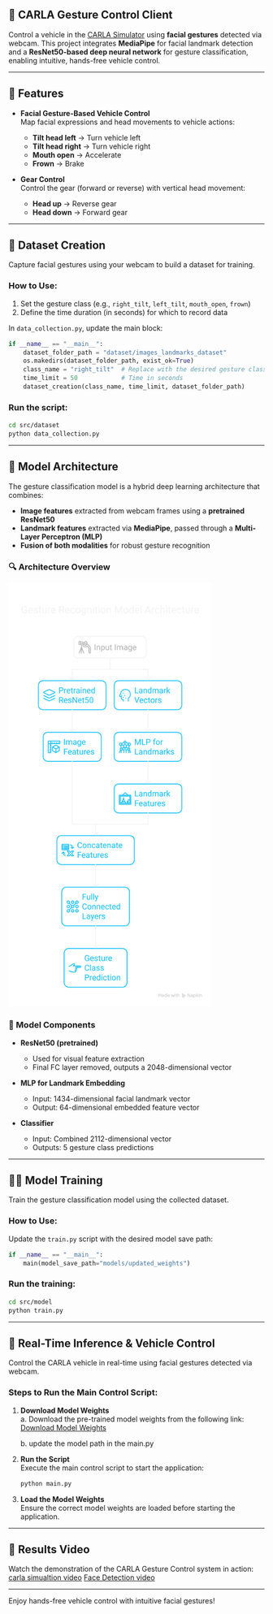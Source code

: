 ## 🚗 CARLA Gesture Control Client

Control a vehicle in the [CARLA Simulator](https://carla.org/) using **facial gestures** detected via webcam. This project integrates **MediaPipe** for facial landmark detection and a **ResNet50-based deep neural network** for gesture classification, enabling intuitive, hands-free vehicle control.

---

## 🧠 Features

- **Facial Gesture-Based Vehicle Control**  
  Map facial expressions and head movements to vehicle actions:
  - **Tilt head left** → Turn vehicle left  
  - **Tilt head right** → Turn vehicle right  
  - **Mouth open** → Accelerate  
  - **Frown** → Brake  

- **Gear Control**  
  Control the gear (forward or reverse) with vertical head movement:
  - **Head up** → Reverse gear  
  - **Head down** → Forward gear  

---

## 📸 Dataset Creation

Capture facial gestures using your webcam to build a dataset for training.

### How to Use:

1. Set the gesture class (e.g., `right_tilt`, `left_tilt`, `mouth_open`, `frown`)  
2. Define the time duration (in seconds) for which to record data  

In `data_collection.py`, update the main block:

```python
if __name__ == "__main__":
    dataset_folder_path = "dataset/images_landmarks_dataset"
    os.makedirs(dataset_folder_path, exist_ok=True)
    class_name = "right_tilt"  # Replace with the desired gesture class
    time_limit = 50            # Time in seconds
    dataset_creation(class_name, time_limit, dataset_folder_path)
```

### Run the script:

```bash
cd src/dataset
python data_collection.py
```

---

## 🧱 Model Architecture

The gesture classification model is a hybrid deep learning architecture that combines:

- **Image features** extracted from webcam frames using a **pretrained ResNet50**
- **Landmark features** extracted via **MediaPipe**, passed through a **Multi-Layer Perceptron (MLP)**
- **Fusion of both modalities** for robust gesture recognition

### 🔍 Architecture Overview

<img src="readme_images/architecture.png" alt="Gesture Recognition Model Architecture" width="400"/>

### 🔧 Model Components

- **ResNet50 (pretrained)**  
  - Used for visual feature extraction  
  - Final FC layer removed, outputs a 2048-dimensional vector  

- **MLP for Landmark Embedding**  
  - Input: 1434-dimensional facial landmark vector  
  - Output: 64-dimensional embedded feature vector  

- **Classifier**  
  - Input: Combined 2112-dimensional vector  
  - Outputs: 5 gesture class predictions  

---

## 🏋️‍♂️ Model Training

Train the gesture classification model using the collected dataset.

### How to Use:

Update the `train.py` script with the desired model save path:

```python
if __name__ == "__main__":
    main(model_save_path="models/updated_weights")
```

### Run the training:

```bash
cd src/model
python train.py
```

---

## 🚀 Real-Time Inference & Vehicle Control

Control the CARLA vehicle in real-time using facial gestures detected via webcam.

### Steps to Run the Main Control Script:

1. **Download Model Weights**  
   a. Download the pre-trained model weights from the following link:  
   [Download Model Weights](https://drive.google.com/file/d/18tKrcqKahWkzcWHDAL_oq3xoNvaZmEt2/view?usp=drive_link)

   b. update the model path in the main.py

2. **Run the Script**  
   Execute the main control script to start the application:
   ```bash
   python main.py
   ```

3. **Load the Model Weights**  
   Ensure the correct model weights are loaded before starting the application.

---

## 🎥 Results Video

Watch the demonstration of the CARLA Gesture Control system in action:  
[carla simualtion video](https://drive.google.com/file/d/1AUFyfK4gxlDs891u75sz6nJrJITF55UH/view?usp=sharing)
[Face Detection video](https://drive.google.com/file/d/1n5GA4XDSfgXwvZ3qhoSvjg8Y9JFCWWUE/view?usp=sharing)

---

Enjoy hands-free vehicle control with intuitive facial gestures!